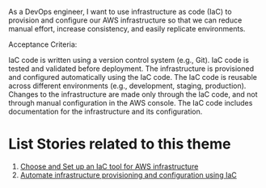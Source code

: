 As a DevOps engineer, I want to use infrastructure as code (IaC) to provision and configure our AWS infrastructure
so that we can reduce manual effort, increase consistency, and easily replicate environments.

Acceptance Criteria:

IaC code is written using a version control system (e.g., Git).
IaC code is tested and validated before deployment.
The infrastructure is provisioned and configured automatically using the IaC code.
The IaC code is reusable across different environments (e.g., development, staging, production).
Changes to the infrastructure are made only through the IaC code, and not through manual configuration in the AWS console.
The IaC code includes documentation for the infrastructure and its configuration.

# List Stories related to this theme
1. [Choose and Set up an IaC tool for AWS infrastructure](https://github.com/tawana0518/mywebclass-agile-docs/blob/main/documentation/theme_1:MyWebClass_Website_Development/Initiative2/Epic_2/Story_2_1/Task_2_1/task_2_1_1.md)
2. [Automate infrastructure provisioning and configuration using IaC](https://github.com/tawana0518/mywebclass-agile-docs/blob/main/documentation/theme_1:MyWebClass_Website_Development/Initiative2/Epic_2/Story_2_1/Task_2_1/task_2_1_2.md)
